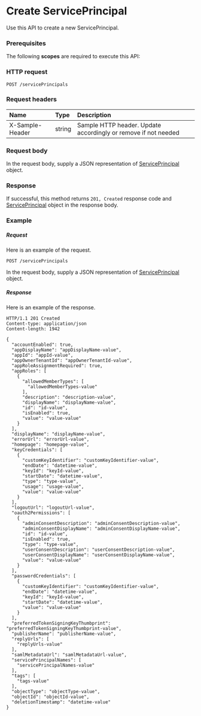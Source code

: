 # Create ServicePrincipal

Use this API to create a new ServicePrincipal.
### Prerequisites
The following **scopes** are required to execute this API: 
### HTTP request
<!-- { "blockType": "ignored" } -->
```http
POST /servicePrincipals

```
### Request headers
| Name       | Type | Description|
|:---------------|:--------|:----------|
| X-Sample-Header  | string  | Sample HTTP header. Update accordingly or remove if not needed|

### Request body
In the request body, supply a JSON representation of [ServicePrincipal](../resources/serviceprincipal.md) object.


### Response
If successful, this method returns `201, Created` response code and [ServicePrincipal](../resources/serviceprincipal.md) object in the response body.

### Example
##### Request
Here is an example of the request.
<!-- {
  "blockType": "request",
  "name": "create_serviceprincipal_from_serviceprincipals"
}-->
```http
POST /servicePrincipals
```
In the request body, supply a JSON representation of [ServicePrincipal](../resources/serviceprincipal.md) object.
##### Response
Here is an example of the response.
<!-- {
  "blockType": "response",
  "truncated": false,
  "@odata.type": "microsoft.graph.serviceprincipal"
} -->
```http
HTTP/1.1 201 Created
Content-type: application/json
Content-length: 1942

{
  "accountEnabled": true,
  "appDisplayName": "appDisplayName-value",
  "appId": "appId-value",
  "appOwnerTenantId": "appOwnerTenantId-value",
  "appRoleAssignmentRequired": true,
  "appRoles": [
    {
      "allowedMemberTypes": [
        "allowedMemberTypes-value"
      ],
      "description": "description-value",
      "displayName": "displayName-value",
      "id": "id-value",
      "isEnabled": true,
      "value": "value-value"
    }
  ],
  "displayName": "displayName-value",
  "errorUrl": "errorUrl-value",
  "homepage": "homepage-value",
  "keyCredentials": [
    {
      "customKeyIdentifier": "customKeyIdentifier-value",
      "endDate": "datetime-value",
      "keyId": "keyId-value",
      "startDate": "datetime-value",
      "type": "type-value",
      "usage": "usage-value",
      "value": "value-value"
    }
  ],
  "logoutUrl": "logoutUrl-value",
  "oauth2Permissions": [
    {
      "adminConsentDescription": "adminConsentDescription-value",
      "adminConsentDisplayName": "adminConsentDisplayName-value",
      "id": "id-value",
      "isEnabled": true,
      "type": "type-value",
      "userConsentDescription": "userConsentDescription-value",
      "userConsentDisplayName": "userConsentDisplayName-value",
      "value": "value-value"
    }
  ],
  "passwordCredentials": [
    {
      "customKeyIdentifier": "customKeyIdentifier-value",
      "endDate": "datetime-value",
      "keyId": "keyId-value",
      "startDate": "datetime-value",
      "value": "value-value"
    }
  ],
  "preferredTokenSigningKeyThumbprint": "preferredTokenSigningKeyThumbprint-value",
  "publisherName": "publisherName-value",
  "replyUrls": [
    "replyUrls-value"
  ],
  "samlMetadataUrl": "samlMetadataUrl-value",
  "servicePrincipalNames": [
    "servicePrincipalNames-value"
  ],
  "tags": [
    "tags-value"
  ],
  "objectType": "objectType-value",
  "objectId": "objectId-value",
  "deletionTimestamp": "datetime-value"
}
```

<!-- uuid: 57e02da2-b862-4b2f-836a-c2a183fcf46b
2015-10-21 09:49:44 UTC -->
<!-- {
  "type": "#page.annotation",
  "description": "Create ServicePrincipal",
  "keywords": "",
  "section": "documentation",
  "tocPath": ""
}-->